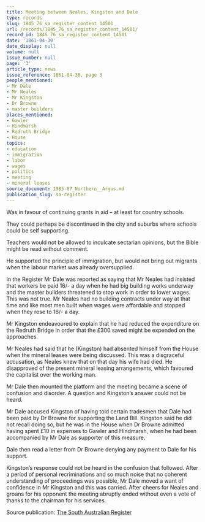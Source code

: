```yaml
---
title: Meeting between Neales, Kingston and Dale
type: records
slug: 1845_76_sa_register_content_14501
url: /records/1845_76_sa_register_content_14501/
record_id: 1845_76_sa_register_content_14501
date: '1861-04-30'
date_display: null
volume: null
issue_number: null
page: '3'
article_type: news
issue_reference: 1861-04-30, page 3
people_mentioned:
- Mr Dale
- Mr Neales
- Mr Kingston
- Dr Browne
- master builders
places_mentioned:
- Gawler
- Hindmarsh
- Redruth Bridge
- House
topics:
- education
- immigration
- labor
- wages
- politics
- meeting
- mineral leases
source_document: 1985-87_Northern__Argus.md
publication_slug: sa-register
---
```


Was in favour of continuing grants in aid – at least for country schools.

They could perhaps be discontinued in the city and suburbs where schools could be self supporting.

Teachers would not be allowed to inculcate sectarian opinions, but the Bible might be read without comment.

He supported the principle of immigration, but would not bring out migrants when the labour market was already oversupplied.

In the Register Mr Dale was reported as saying that Mr Neales had insisted that workers be paid 16/- a day when he had big building works underway and the master builders threatened to stop work in order to lower wages.  This was not true.  Mr Neales had no building contracts under way at that time and like most men built when wages were affordable and stopped when they rose to 16/- a day.

Mr Kingston endeavoured to explain that he had reduced the expenditure on the Redruth Bridge in order that the £300 saved might be expended on the approaches.

Mr Neales had said that he (Kingston) had absented himself from the House when the mineral leases were being discussed.  This was a disgraceful accusation, as Neales knew that on that day his wife had died.  He disapproved of the present mineral leasing arrangements, which favoured the capitalist over the working man.

Mr Dale then mounted the platform and the meeting became a scene of confusion and disorder.  A question and Kingston’s answer could not be heard.

Mr Dale accused Kingston of having told certain tradesmen that Dale had been paid by Dr Browne for supporting the Land Bill.  Kingston said he did not recall doing so, but he was in the House when Dr Browne admitted having spent £10 in expenses to Gawler and Hindmarsh, when he had been accompanied by Mr Dale as supporter of this measure.

Dale then read a letter from Dr Browne denying any payment to Dale for his support.

Kingston’s response could not be heard in the confusion that followed.  After a period of personal recriminations and so much noise that no coherent understanding of proceedings was possible, Mr Dale moved a want of confidence in Mr Kingston and this was carried.  After cheers for Neales and groans for his opponent the meeting abruptly ended without even a vote of thanks to the chairman for his services.

Source publication: [The South Australian Register](/publications/sa-register/)
